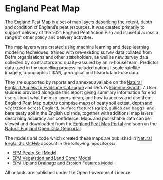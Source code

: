 # England Peat Map
The England Peat Map is a set of map layers describing the extent, depth and condition of England’s peat resources. It was created primarily to support delivery of the 2021 England Peat Action Plan and is useful across a range of other policy and delivery activities.   

The map layers were created using machine learning and deep learning modelling techniques, trained with pre-existing survey data collated from Defra organisations and other stakeholders, as well as new survey data collected by contractors and quality-assured by an in-house team. Predictor data used in the modelling process included national-scale satellite imagery, topographic LiDAR, geological and historic land-use data.  

They are supported by reports and annexes available on the [Natural England Access to Evidence Catalogue](https://publications.naturalengland.org.uk/) and Defra’s [Science Search](https://sciencesearch.defra.gov.uk/). A User Guide is provided alongside this report giving summary information for end users about what the map layers mean, and how to access and use them.  England Peat Map outputs comprise maps of peaty soil extent, depth and vegetation across England, surface features (grips, gullies and haggs) and bare peaty soil in the English uplands, together with additional map layers describing accuracy and confidence. Maps and publishable data can be viewed and downloaded from the [England Peat Map Portal](https://england-peat-map-portal-ncea.hub.arcgis.com/) and soon on the [Natural England Open Data Geoportal](https://naturalengland-defra.opendata.arcgis.com/).  

The models and code which created these maps are published in [Natural England's GitHub](www.github.com/naturalengland/epm) account in the following repositories: 
- [EPM Peaty Soil Model](www.github.com/naturalengland/EPM_peatysoil_v1)
- [EPM Vegetation and Land Cover Model](www.github.com/naturalengland/EPM_vegetation_v1)
- [EPM Upland Drainage and Erosion Features Model](www.github.com/naturalengland/EPM_drainageerosion_v1)

All outputs are published under the Open Government Licence.   
